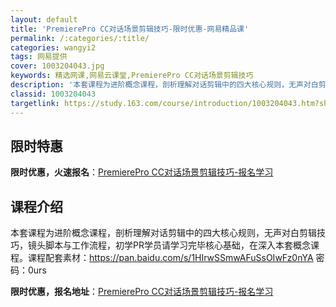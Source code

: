 ```yaml
---
layout: default
title: 'PremierePro CC对话场景剪辑技巧-限时优惠-网易精品课'
permalink: /:categories/:title/
categories: wangyi2
tags: 网易提供
cover: 1003204043.jpg
keywords: 精选网课,网易云课堂,PremierePro CC对话场景剪辑技巧
description: '本套课程为进阶概念课程，剖析理解对话剪辑中的四大核心规则，无声对白剪辑技巧，镜头脚本与工作流程，初学PR学员请学习完毕核'
classid: 1003204043
targetlink: https://study.163.com/course/introduction/1003204043.htm?share=1&shareId=1025206652&utm_campaign=share&utm_medium=iphoneShare&utm_source=&utm_u=1025206652
---
```


## 限时特惠

**限时优惠，火速报名**：[PremierePro CC对话场景剪辑技巧-报名学习](https://study.163.com/course/introduction/1003204043.htm?share=1&shareId=1025206652&utm_campaign=share&utm_medium=iphoneShare&utm_source=&utm_u=1025206652)

## 课程介绍

本套课程为进阶概念课程，剖析理解对话剪辑中的四大核心规则，无声对白剪辑技巧，镜头脚本与工作流程，初学PR学员请学习完毕核心基础，在深入本套概念课程。课程配套素材：https://pan.baidu.com/s/1HIrwSSmwAFuSsOIwFz0nYA 密码：0urs

**限时优惠，报名地址**：[PremierePro CC对话场景剪辑技巧-报名学习](https://study.163.com/course/introduction/1003204043.htm?share=1&shareId=1025206652&utm_campaign=share&utm_medium=iphoneShare&utm_source=&utm_u=1025206652)

